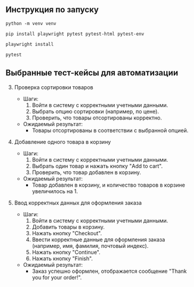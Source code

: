 ## Инструкция по запуску

`python -m venv venv`

`pip install playwright pytest pytest-html pytest-env`

`playwright install`

`pytest`


## Выбранные тест-кейсы для автоматизации

3. Проверка сортировки товаров
    * Шаги:
        1. Войти в систему с корректными учетными данными.
        2. Выбрать опцию сортировки (например, по цене).
        3. Проверить, что товары отсортированы корректно.
    * Ожидаемый результат:
        * Товары отсортированы в соответствии с выбранной опцией.

4. Добавление одного товара в корзину
    * Шаги:
        1. Войти в систему с корректными учетными данными.
        2. Выбрать один товар и нажать кнопку "Add to cart".
        3. Проверить, что товар добавлен в корзину.
    * Ожидаемый результат:
        * Товар добавлен в корзину, и количество товаров в корзине увеличилось на 1.

8. Ввод корректных данных для оформления заказа
    * Шаги:
        1. Войти в систему с корректными учетными данными.
        2. Добавить товары в корзину.
        3. Нажать кнопку "Checkout".
        4. Ввести корректные данные для оформления заказа (например, имя, фамилия, почтовый индекс).
        5. Нажать кнопку "Continue".
        6. Нажать кнопку "Finish".
    * Ожидаемый результат:
        * Заказ успешно оформлен, отображается сообщение "Thank you for your order!".
